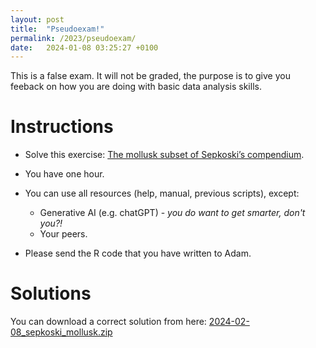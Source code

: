```yaml
---
layout: post
title:  "Pseudoexam!"
permalink: /2023/pseudoexam/
date:   2024-01-08 03:25:27 +0100
---
```


This is a false exam. It will not be graded, the purpose is to give you feeback on how you are doing with basic data analysis skills. 

# Instructions

- Solve this exercise: [The mollusk subset of Sepkoski’s compendium](https://adamtkocsis.com/rkheion/Exercises/2024-02-05_sepkoski-mollusk.html). 
- You have one hour. 
- You can use all resources (help, manual, previous scripts), except:  
	- Generative AI (e.g. chatGPT) - *you do want to get smarter, don't you?!*
	- Your peers.

- Please send the R code that you have written to Adam.


# Solutions

You can download a correct solution from here: [2024-02-08_sepkoski_mollusk.zip]({{site.url}}{{site.baseurl}}/data/scripts/2023winter/2024-02-08_sepkoski_mollusk.zip)




